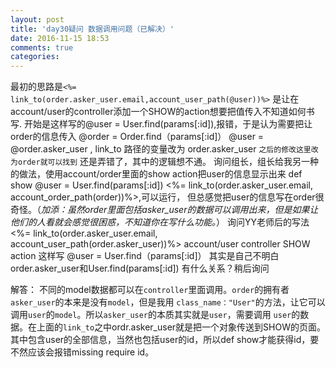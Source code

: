 ```yaml
---
layout: post
title: 'day30疑问 数据调用问题（已解决）'
date: 2016-11-15 18:53
comments: true
categories: 
---
```

最初的思路是`<%= link_to(order.asker_user.email,account_user_path(@user))%>`
是让在account/user的controller添加一个SHOW的action想要把值传入不知道如何书写. 
开始是这样写的@user = User.find(params[:id]),报错，于是认为需要把让order的信息传入
@order = Order.find（params[:id]）
@user = @order.asker_user , link_to 路径的变量改为 order.asker_user `之后的修改这里改为order就可以找到`
还是弄错了，其中的逻辑想不通。
询问组长，组长给我另一种的做法，使用account/order里面的show action把user的信息显示出来 def show @user = User.find(params[:id])
<%= link_to(order.asker_user.email, account_order_path(order))%>,可以运行，
但总感觉把user的信息写在order很奇怪。（<em>加添：虽然order里面包括asker_user的数据可以调用出来，但是如果让他们的人看就会感觉很困惑，不知道你在写什么功能。</em>）
询问YY老师后的写法 <%= link_to(order.asker_user.email, account_user_path(order.asker_user))%>
account/user controller SHOW action 这样写 @user = User.find（params[:id]）
其实是自己不明白order.asker_user和User.find(params[:id]) 有什么关系？稍后询问

解答：
不同的model数据都可以在`controller`里面调用。`order`的拥有者`asker_user`的本来是没有`model`，但是我用
`class_name："User"`的方法，让它可以调用`user`的`model`。所以`asker_user`的本质其实就是`user`，需要调用
`user`的数据。在上面的`link_to`之中ordr.asker_user就是把一个对象传送到SHOW的页面。其中包含user的全部信息，当然也包括user的id，所以def show才能获得id，要不然应该会报错missing require id。